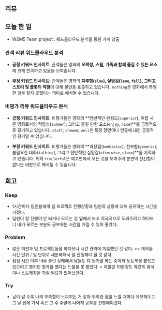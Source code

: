 ## 리뷰

## 오늘 한 일

- W2M5 Team project : 워드클라우드 분석을 통한 가치 창출

### 관객 리뷰 워드클라우드 분석

*   **긍정 키워드 인사이트**: 관객들은 영화의 **오락성, 스릴, 가족과 함께 즐길 수 있는 요소**에 크게 만족하고 있음을 보여줍니다.

*   **부정 키워드 인사이트**: 관객들은 영화의 **지루함(`slow`), 실망감(`lame`, `fell`), 그리고 스토리 및 플롯의 약점**에 대해 불만을 표출하고 있습니다. `nothing`은 영화에서 특별한 것을 찾지 못했다는 의미로 해석될 수 있습니다.


### 비평가 리뷰 워드클라우드 분석

*   **긍정 키워드 인사이트**: 비평가들은 영화의 **전반적인 완성도(`superior`), 여름 시즌 영화로서의 적합성(`summer`), 그리고 즐길 만한 요소(`enjoy`, `nice`)**를 긍정적으로 평가하고 있습니다. `stuff`, `showed`, `well`은 특정 장면이나 연출에 대한 긍정적인 평가일 수 있습니다.

*   **부정 키워드 인사이트**: 비평가들은 영화의 **과장됨(`bombastic`), 진부함(`generic`), 불필요한 대화(`talking`), 그리고 전반적인 실망감(`otherwise`, `close`)**을 지적하고 있습니다. 특히 `trailerful`은 예고편에서 모든 것을 보여주어 본편의 신선함이 없다는 비판으로 해석될 수 있습니다.


## 회고
  
### Keep
- 1시간마다 팀원들에게 팀 프로젝트 진행상황과 팀원의 상황에 대해 공유하는 시간을 가졌다.
- 팀원이 잘 진행이 안 되거나 모르는 걸 옆에서 보고 적극적으로 도와주려고 하다보니 내가 모르는 부분도 공부하는 시간을 가질 수 있어 좋았다.

### Problem
- 많은 미션과 팀 프로젝트들을 하다보니 시간 관리에 미흡했던 것 같다. >> 계획을 시간 단위 / 일 단위로 세분화해서 잘 진행해야 될 것 같다.
- 점심 시간 이후 너무 졸린 상태에서 남들도 다 뭔가를 하는 중이라 노트북을 붙잡고 있으려고 했지만 뭔가를 했다는 느낌을 못 받았다. > 이럴땐 10분정도 약간의 휴식이나 스트레칭을 가질 필요가 있어보인다.
  
### Try
- 날이 갈 수록 나의 부족함이 느껴지는 거 같아 부족한 점을 느낄 때마다 메모해두고 그 날 집에 가서 혹은 그 주 주말에 나머지 공부를 진행해야겠다.
